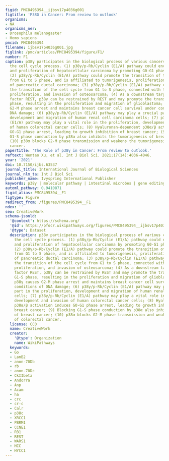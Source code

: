 ```yaml
---
figid: PMC8495394__ijbsv17p4036g001
figtitle: 'P38G in Cancer: From review to outlook'
organisms:
- NA
organisms_ner:
- Drosophila melanogaster
- Homo sapiens
pmcid: PMC8495394
filename: ijbsv17p4036g001.jpg
figlink: /pmc/articles/PMC8495394/figure/F1/
number: F1
caption: p38γ participates in the biological process of various cancers by regulating
  the cell cycle process. (1) p38γ/p-Rb/Cyclin (E1/A) pathway could encourage tumorigenesis
  and proliferation of hepatocellular carcinoma by promoting G0-G1 phase transition;
  (2) p38γ/p-Rb/Cyclin (E1/A) pathway could promote the transition of the cell cycle
  from G1 to S phase, and is affiliated to tumorigenesis, proliferation, and motility
  of pancreatic ductal carcinoma; (3) p38γ/p-Rb/Cyclin (E1/A) pathway could promote
  the transition of the cell cycle from G1 to S phase, connected with tumorigenesis,
  proliferation, and invasion of osteosarcoma; (4) As a downstream target of transcription
  factor REST, p38γ can be restrained by REST and may promote the transition of G1-S
  phase, resulting in the proliferation and migration of glioblastoma; (5) p38γ causes
  G2-M phase arrest and maintains breast cancer cell survival under conditions of
  DNA damage; (6) p38γ/p-Rb/Cyclin (E1/A) pathway may play a crucial part in the proliferation,
  development and migration of human renal cell carcinoma cells; (7) p38γ/p-Rb/Cyclin
  (E1/A) pathway may play a vital role in the proliferation, development and invasion
  of human colorectal cancer cells; (8) Hyaluronan-dependent p38α/β activation induces
  GO-G1 phase arrest, leading to growth inhibition of breast cancer; (9) Blocking
  G1-S phase conduction by p38α also inhibits the tumorigenesis of breast cancer;
  (10) p38α blocks G2-M phase transmission and weakens the tumorigenesis of colorectal
  cancer.
papertitle: 'The Role of p38γ in Cancer: From review to outlook.'
reftext: Wentao Xu, et al. Int J Biol Sci. 2021;17(14):4036-4046.
year: '2021'
doi: 10.7150/ijbs.63537
journal_title: International Journal of Biological Sciences
journal_nlm_ta: Int J Biol Sci
publisher_name: Ivyspring International Publisher
keywords: p38γ | molecular pathway | intestinal microbes | gene editing | immunotherapy
automl_pathway: 0.9410871
figid_alias: PMC8495394__F1
figtype: Figure
redirect_from: /figures/PMC8495394__F1
ndex: ''
seo: CreativeWork
schema-jsonld:
  '@context': https://schema.org/
  '@id': https://pfocr.wikipathways.org/figures/PMC8495394__ijbsv17p4036g001.html
  '@type': Dataset
  description: p38γ participates in the biological process of various cancers by regulating
    the cell cycle process. (1) p38γ/p-Rb/Cyclin (E1/A) pathway could encourage tumorigenesis
    and proliferation of hepatocellular carcinoma by promoting G0-G1 phase transition;
    (2) p38γ/p-Rb/Cyclin (E1/A) pathway could promote the transition of the cell cycle
    from G1 to S phase, and is affiliated to tumorigenesis, proliferation, and motility
    of pancreatic ductal carcinoma; (3) p38γ/p-Rb/Cyclin (E1/A) pathway could promote
    the transition of the cell cycle from G1 to S phase, connected with tumorigenesis,
    proliferation, and invasion of osteosarcoma; (4) As a downstream target of transcription
    factor REST, p38γ can be restrained by REST and may promote the transition of
    G1-S phase, resulting in the proliferation and migration of glioblastoma; (5)
    p38γ causes G2-M phase arrest and maintains breast cancer cell survival under
    conditions of DNA damage; (6) p38γ/p-Rb/Cyclin (E1/A) pathway may play a crucial
    part in the proliferation, development and migration of human renal cell carcinoma
    cells; (7) p38γ/p-Rb/Cyclin (E1/A) pathway may play a vital role in the proliferation,
    development and invasion of human colorectal cancer cells; (8) Hyaluronan-dependent
    p38α/β activation induces GO-G1 phase arrest, leading to growth inhibition of
    breast cancer; (9) Blocking G1-S phase conduction by p38α also inhibits the tumorigenesis
    of breast cancer; (10) p38α blocks G2-M phase transmission and weakens the tumorigenesis
    of colorectal cancer.
  license: CC0
  name: CreativeWork
  creator:
    '@type': Organization
    name: WikiPathways
  keywords:
  - Go
  - LanB2
  - anon-70Db
  - rb
  - anon-70Dc
  - CkIIbeta
  - Andorra
  - Anp
  - Acam
  - ha
  - crc
  - cr-c
  - Calr
  - p38c
  - XRCC1
  - PBRM1
  - CCNE1
  - RB1
  - REST
  - WARS1
  - HCC
  - HYCC1
---
```

